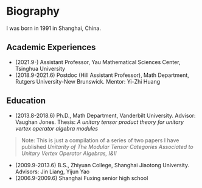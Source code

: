 # Biography

I was born in 1991 in Shanghai, China. 


## Academic Experiences
- (2021.9-)  Assistant Professor, Yau Mathematical Sciences Center, Tsinghua University
- (2018.9-2021.6)  Postdoc (Hill Assistant Professor), Math Department, Rutgers University-New Brunswick. Mentor: Yi-Zhi Huang

## Education
- (2013.8-2018.6) Ph.D., Math Department, Vanderbilt University. Advisor: Vaughan Jones. Thesis: *A unitary tensor product theory for unitary vertex operator algebra modules*
> Note: This is just a compilation of a series of two papers I have published *Unitarity of The Modular Tensor Categories Associated to Unitary Vertex Operator Algebras, I&II*
- (2009.9-2013.6) B.S., Zhiyuan College, Shanghai Jiaotong University. Advisors: Jin Liang, Yijun Yao
- (2006.9-2009.6) Shanghai Fuxing senior high school
